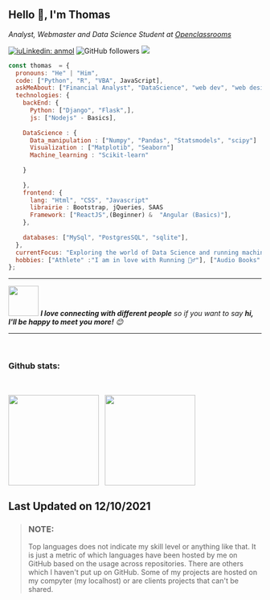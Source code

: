 <h2>Hello 🙂, I'm Thomas </h2>
<p><em>Analyst, Webmaster and Data Science Student at <a href="https://openclassrooms.com/fr/paths/164-data-scientist#path-tabs">Openclassrooms</a>
</em></p>

[![iuLinkedin: anmol](https://img.shields.io/badge/-thomas-blue?style=flat-square&logo=Linkedin&logoColor=white&link=thomas-awounfouet-83732186)](thomas-awounfouet-83732186)
![GitHub followers](https://img.shields.io/github/followers/tawounfouet?label=Follow&style=social)
![](https://visitor-badge.glitch.me/badge?page_id=tawounfouet.tawounfouet)

```Javascript
const thomas  = {
  pronouns: "He" | "Him",
  code: ["Python", "R", "VBA", JavaScript],
  askMeAbout: ["Financial Analyst", "DataScience", "web dev", "web design", "Coach Agile 📱", "Runner Addict 🏃‍♂️"],
  technologies: {
    backEnd: {
      Python: ["Django", "Flask",],
      js: ["Nodejs" - Basics],
     
    DataScience : {
      Data_manipulation : ["Numpy", "Pandas", "Statsmodels", "scipy"]
      Visualization : ["Matplotib", "Seaborn"]
      Machine_learning : "Scikit-learn"
    
    }
     
    },
    frontend: {
      lang: "Html", "CSS", "Javascript"
      librairie : Bootstrap, jQueries, SAAS
      Framework: ["ReactJS",(Beginner) &  "Angular (Basics)"],
    },
    
    databases: ["MySql", "PostgresSQL", "sqlite"],
  },
  currentFocus: "Exploring the world of Data Science and running machine learning models in the Field of Finance ",
  hobbies: ["Athlete" :"I am in love with Running 🏃‍♂️"], ["Audio Books" : "I listen most of the sefl-developpement audios book and Motivationnal track]
};
```

---

<img src="https://media.giphy.com/media/LnQjpWaON8nhr21vNW/giphy.gif" width="60"> <em><b>I love connecting with different people</b> so if you want to say <b>hi, I'll be happy to meet you more!</b> 😊</em>

---

<br/>

### Github stats:

<br/>

<p style="display:flex;">
<img height="180em" style="margin-right: 12px;" src="https://github-readme-stats.vercel.app/api?username=tawounfouet&count_private=true&show_icons=true&theme=radical"/> 
  
  
<img height="180em" src="https://github-readme-stats.vercel.app/api/top-langs/?username=tawounfouet&layout=compact&text_color=daf7dc&bg_color=151515&hide=css,html,php"/>

</p>

## Last Updated on 12/10/2021

> ### NOTE:
>
> Top languages does not indicate my skill level or anything like that. It is just a metric of which languages have been hosted by me on GitHub based on the usage across repositories. There are others which I haven't put up on GitHub. Some of my projects are hosted on my compyter (my localhost) or are clients projects that can't be shared.
